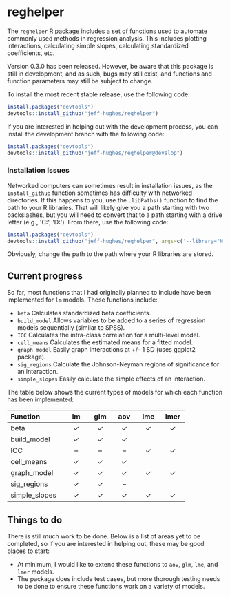 <!-- README.md is generated from README.Rmd. Please edit that file -->
reghelper
=========

The `reghelper` R package includes a set of functions used to automate commonly used methods in regression analysis. This includes plotting interactions, calculating simple slopes, calculating standardized coefficients, etc.

Version 0.3.0 has been released. However, be aware that this package is still in development, and as such, bugs may still exist, and functions and function parameters may still be subject to change.

To install the most recent stable release, use the following code:

``` r
install.packages("devtools")
devtools::install_github("jeff-hughes/reghelper")
```

If you are interested in helping out with the development process, you can install the development branch with the following code:

``` r
install.packages("devtools")
devtools::install_github("jeff-hughes/reghelper@develop")
```

### Installation Issues

Networked computers can sometimes result in installation issues, as the `install_github` function sometimes has difficulty with networked directories. If this happens to you, use the `.libPaths()` function to find the path to your R libraries. That will likely give you a path starting with two backslashes, but you will need to convert that to a path starting with a drive letter (e.g., 'C:', 'D:'). From there, use the following code:

``` r
install.packages("devtools")
devtools::install_github("jeff-hughes/reghelper", args=c('--library="N:/path/to/libraries/"'))
```

Obviously, change the path to the path where your R libraries are stored.

Current progress
----------------

So far, most functions that I had originally planned to include have been implemented for `lm` models. These functions include:

-   `beta` Calculates standardized beta coefficients.
-   `build_model` Allows variables to be added to a series of regression models sequentially (similar to SPSS).
-   `ICC` Calculates the intra-class correlation for a multi-level model.
-   `cell_means` Calculates the estimated means for a fitted model.
-   `graph_model` Easily graph interactions at +/- 1 SD (uses ggplot2 package).
-   `sig_regions` Calculate the Johnson-Neyman regions of significance for an interaction.
-   `simple_slopes` Easily calculate the simple effects of an interaction.

The table below shows the current types of models for which each function has been implemented:

<table style="width:82%;">
<colgroup>
<col width="19%" />
<col width="12%" />
<col width="12%" />
<col width="12%" />
<col width="12%" />
<col width="12%" />
</colgroup>
<thead>
<tr class="header">
<th align="left">Function</th>
<th align="center">lm</th>
<th align="center">glm</th>
<th align="center">aov</th>
<th align="center">lme</th>
<th align="center">lmer</th>
</tr>
</thead>
<tbody>
<tr class="odd">
<td align="left">beta</td>
<td align="center">✓</td>
<td align="center">✓</td>
<td align="center">✓</td>
<td align="center">✓</td>
<td align="center">✓</td>
</tr>
<tr class="even">
<td align="left">build_model</td>
<td align="center">✓</td>
<td align="center">✓</td>
<td align="center">✓</td>
<td align="center"></td>
<td align="center"></td>
</tr>
<tr class="odd">
<td align="left">ICC</td>
<td align="center">–</td>
<td align="center">–</td>
<td align="center">–</td>
<td align="center">✓</td>
<td align="center">✓</td>
</tr>
<tr class="even">
<td align="left">cell_means</td>
<td align="center">✓</td>
<td align="center">✓</td>
<td align="center">✓</td>
<td align="center"></td>
<td align="center"></td>
</tr>
<tr class="odd">
<td align="left">graph_model</td>
<td align="center">✓</td>
<td align="center">✓</td>
<td align="center">✓</td>
<td align="center">✓</td>
<td align="center">✓</td>
</tr>
<tr class="even">
<td align="left">sig_regions</td>
<td align="center">✓</td>
<td align="center">✓</td>
<td align="center">–</td>
<td align="center"></td>
<td align="center"></td>
</tr>
<tr class="odd">
<td align="left">simple_slopes</td>
<td align="center">✓</td>
<td align="center">✓</td>
<td align="center">✓</td>
<td align="center">✓</td>
<td align="center">✓</td>
</tr>
</tbody>
</table>

Things to do
------------

There is still much work to be done. Below is a list of areas yet to be completed, so if you are interested in helping out, these may be good places to start:

-   At minimum, I would like to extend these functions to `aov`, `glm`, `lme`, and `lmer` models.
-   The package does include test cases, but more thorough testing needs to be done to ensure these functions work on a variety of models.
